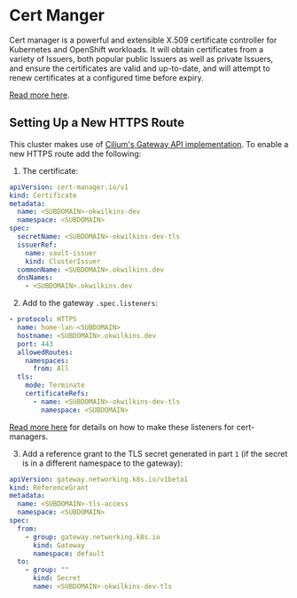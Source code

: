 # Cert Manger

Cert manager is a powerful and extensible X.509 certificate controller for Kubernetes and OpenShift workloads. It will obtain certificates from a variety of Issuers, both popular public Issuers as well as private Issuers, and ensure the certificates are valid and up-to-date, and will attempt to renew certificates at a configured time before expiry.

[Read more here](https://cert-manager.io/).

## Setting Up a New HTTPS Route

This cluster makes use of [Cilium's Gateway API implementation](https://docs.cilium.io/en/latest/network/servicemesh/gateway-api/gateway-api/). To enable a new HTTPS route add the following:

1. The certificate:

```yaml
apiVersion: cert-manager.io/v1
kind: Certificate
metadata:
  name: <SUBDOMAIN>-okwilkins-dev
  namespace: <SUBDOMAIN>
spec:
  secretName: <SUBDOMAIN>-okwilkins-dev-tls
  issuerRef:
    name: vault-issuer
    kind: ClusterIssuer
  commonName: <SUBDOMAIN>.okwilkins.dev
  dnsNames:
    - <SUBDOMAIN>.okwilkins.dev
```

2. Add to the gateway `.spec.listeners`:

```yaml
- protocol: HTTPS
  name: home-lan-<SUBDOMAIN>
  hostname: <SUBDOMAIN>.okwilkins.dev
  port: 443
  allowedRoutes:
    namespaces:
      from: All
  tls:
    mode: Terminate
    certificateRefs:
      - name: <SUBDOMAIN>-okwilkins-dev-tls
        namespace: <SUBDOMAIN>
```

[Read more here](https://cert-manager.io/docs/usage/gateway/#use-cases) for details on how to make these listeners for cert-managers.

3. Add a reference grant to the TLS secret generated in part `1` (if the secret is in a different namespace to the gateway):

```yaml
apiVersion: gateway.networking.k8s.io/v1beta1
kind: ReferenceGrant
metadata:
  name: <SUBDOMAIN>-tls-access
  namespace: <SUBDOMAIN>
spec:
  from:
    - group: gateway.networking.k8s.io
      kind: Gateway
      namespace: default
  to:
    - group: ""
      kind: Secret
      name: <SUBDOMAIN>-okwilkins-dev-tls
```

